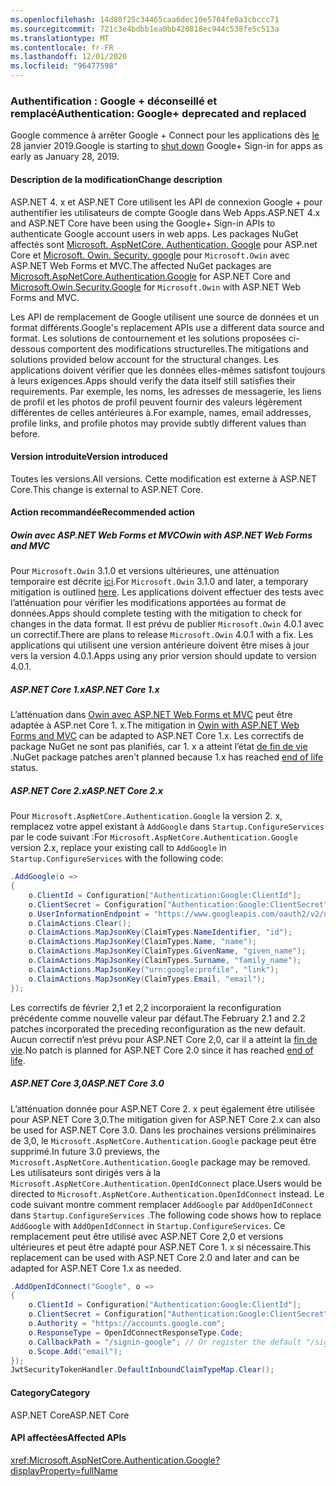 ```yaml
---
ms.openlocfilehash: 14d80f25c34465caa6dec10e5704fe0a3cbccc71
ms.sourcegitcommit: 721c3e4bdbb1ea0bb420818ec944c538fe5c513a
ms.translationtype: MT
ms.contentlocale: fr-FR
ms.lasthandoff: 12/01/2020
ms.locfileid: "96477598"
---
```

### <a name="authentication-google-deprecated-and-replaced"></a><span data-ttu-id="ad9ba-101">Authentification : Google + déconseillé et remplacé</span><span class="sxs-lookup"><span data-stu-id="ad9ba-101">Authentication: Google+ deprecated and replaced</span></span>

<span data-ttu-id="ad9ba-102">Google commence à arrêter Google + Connect pour les applications dès [le](https://developers.google.com/+/api-shutdown) 28 janvier 2019.</span><span class="sxs-lookup"><span data-stu-id="ad9ba-102">Google is starting to [shut down](https://developers.google.com/+/api-shutdown) Google+ Sign-in for apps as early as January 28, 2019.</span></span>

#### <a name="change-description"></a><span data-ttu-id="ad9ba-103">Description de la modification</span><span class="sxs-lookup"><span data-stu-id="ad9ba-103">Change description</span></span>

<span data-ttu-id="ad9ba-104">ASP.NET 4. x et ASP.NET Core utilisent les API de connexion Google + pour authentifier les utilisateurs de compte Google dans Web Apps.</span><span class="sxs-lookup"><span data-stu-id="ad9ba-104">ASP.NET 4.x and ASP.NET Core have been using the Google+ Sign-in APIs to authenticate Google account users in web apps.</span></span> <span data-ttu-id="ad9ba-105">Les packages NuGet affectés sont [Microsoft. AspNetCore. Authentication. Google](https://www.nuget.org/packages/Microsoft.AspNetCore.Authentication.Google/) pour ASP.net Core et [Microsoft. Owin. Security. google](https://www.nuget.org/packages/Microsoft.Owin.Security.Google/) pour `Microsoft.Owin` avec ASP.NET Web Forms et MVC.</span><span class="sxs-lookup"><span data-stu-id="ad9ba-105">The affected NuGet packages are [Microsoft.AspNetCore.Authentication.Google](https://www.nuget.org/packages/Microsoft.AspNetCore.Authentication.Google/) for ASP.NET Core and [Microsoft.Owin.Security.Google](https://www.nuget.org/packages/Microsoft.Owin.Security.Google/) for `Microsoft.Owin` with ASP.NET Web Forms and MVC.</span></span>

<span data-ttu-id="ad9ba-106">Les API de remplacement de Google utilisent une source de données et un format différents.</span><span class="sxs-lookup"><span data-stu-id="ad9ba-106">Google's replacement APIs use a different data source and format.</span></span> <span data-ttu-id="ad9ba-107">Les solutions de contournement et les solutions proposées ci-dessous comportent des modifications structurelles.</span><span class="sxs-lookup"><span data-stu-id="ad9ba-107">The mitigations and solutions provided below account for the structural changes.</span></span> <span data-ttu-id="ad9ba-108">Les applications doivent vérifier que les données elles-mêmes satisfont toujours à leurs exigences.</span><span class="sxs-lookup"><span data-stu-id="ad9ba-108">Apps should verify the data itself still satisfies their requirements.</span></span> <span data-ttu-id="ad9ba-109">Par exemple, les noms, les adresses de messagerie, les liens de profil et les photos de profil peuvent fournir des valeurs légèrement différentes de celles antérieures à.</span><span class="sxs-lookup"><span data-stu-id="ad9ba-109">For example, names, email addresses, profile links, and profile photos may provide subtly different values than before.</span></span>

#### <a name="version-introduced"></a><span data-ttu-id="ad9ba-110">Version introduite</span><span class="sxs-lookup"><span data-stu-id="ad9ba-110">Version introduced</span></span>

<span data-ttu-id="ad9ba-111">Toutes les versions.</span><span class="sxs-lookup"><span data-stu-id="ad9ba-111">All versions.</span></span> <span data-ttu-id="ad9ba-112">Cette modification est externe à ASP.NET Core.</span><span class="sxs-lookup"><span data-stu-id="ad9ba-112">This change is external to ASP.NET Core.</span></span>

#### <a name="recommended-action"></a><span data-ttu-id="ad9ba-113">Action recommandée</span><span class="sxs-lookup"><span data-stu-id="ad9ba-113">Recommended action</span></span>

##### <a name="owin-with-aspnet-web-forms-and-mvc"></a><span data-ttu-id="ad9ba-114">Owin avec ASP.NET Web Forms et MVC</span><span class="sxs-lookup"><span data-stu-id="ad9ba-114">Owin with ASP.NET Web Forms and MVC</span></span>

<span data-ttu-id="ad9ba-115">Pour `Microsoft.Owin` 3.1.0 et versions ultérieures, une atténuation temporaire est décrite [ici](https://github.com/aspnet/AspNetKatana/issues/251#issuecomment-449587635).</span><span class="sxs-lookup"><span data-stu-id="ad9ba-115">For `Microsoft.Owin` 3.1.0 and later, a temporary mitigation is outlined [here](https://github.com/aspnet/AspNetKatana/issues/251#issuecomment-449587635).</span></span> <span data-ttu-id="ad9ba-116">Les applications doivent effectuer des tests avec l’atténuation pour vérifier les modifications apportées au format de données.</span><span class="sxs-lookup"><span data-stu-id="ad9ba-116">Apps should complete testing with the mitigation to check for changes in the data format.</span></span> <span data-ttu-id="ad9ba-117">Il est prévu de publier `Microsoft.Owin` 4.0.1 avec un correctif.</span><span class="sxs-lookup"><span data-stu-id="ad9ba-117">There are plans to release `Microsoft.Owin` 4.0.1 with a fix.</span></span> <span data-ttu-id="ad9ba-118">Les applications qui utilisent une version antérieure doivent être mises à jour vers la version 4.0.1.</span><span class="sxs-lookup"><span data-stu-id="ad9ba-118">Apps using any prior version should update to version 4.0.1.</span></span>

##### <a name="aspnet-core-1x"></a><span data-ttu-id="ad9ba-119">ASP.NET Core 1.x</span><span class="sxs-lookup"><span data-stu-id="ad9ba-119">ASP.NET Core 1.x</span></span>

<span data-ttu-id="ad9ba-120">L’atténuation dans [Owin avec ASP.NET Web Forms et MVC](#owin-with-aspnet-web-forms-and-mvc) peut être adaptée à ASP.net Core 1. x.</span><span class="sxs-lookup"><span data-stu-id="ad9ba-120">The mitigation in [Owin with ASP.NET Web Forms and MVC](#owin-with-aspnet-web-forms-and-mvc) can be adapted to ASP.NET Core 1.x.</span></span> <span data-ttu-id="ad9ba-121">Les correctifs de package NuGet ne sont pas planifiés, car 1. x a atteint l’état [de fin de vie](https://dotnet.microsoft.com/platform/support-policy) .</span><span class="sxs-lookup"><span data-stu-id="ad9ba-121">NuGet package patches aren't planned because 1.x has reached [end of life](https://dotnet.microsoft.com/platform/support-policy) status.</span></span>

##### <a name="aspnet-core-2x"></a><span data-ttu-id="ad9ba-122">ASP.NET Core 2.x</span><span class="sxs-lookup"><span data-stu-id="ad9ba-122">ASP.NET Core 2.x</span></span>

<span data-ttu-id="ad9ba-123">Pour `Microsoft.AspNetCore.Authentication.Google` la version 2. x, remplacez votre appel existant à `AddGoogle` dans `Startup.ConfigureServices` par le code suivant :</span><span class="sxs-lookup"><span data-stu-id="ad9ba-123">For `Microsoft.AspNetCore.Authentication.Google` version 2.x, replace your existing call to `AddGoogle` in `Startup.ConfigureServices` with the following code:</span></span>

```csharp
.AddGoogle(o =>
{
    o.ClientId = Configuration["Authentication:Google:ClientId"];
    o.ClientSecret = Configuration["Authentication:Google:ClientSecret"];
    o.UserInformationEndpoint = "https://www.googleapis.com/oauth2/v2/userinfo";
    o.ClaimActions.Clear();
    o.ClaimActions.MapJsonKey(ClaimTypes.NameIdentifier, "id");
    o.ClaimActions.MapJsonKey(ClaimTypes.Name, "name");
    o.ClaimActions.MapJsonKey(ClaimTypes.GivenName, "given_name");
    o.ClaimActions.MapJsonKey(ClaimTypes.Surname, "family_name");
    o.ClaimActions.MapJsonKey("urn:google:profile", "link");
    o.ClaimActions.MapJsonKey(ClaimTypes.Email, "email");
});
```

<span data-ttu-id="ad9ba-124">Les correctifs de février 2,1 et 2,2 incorporaient la reconfiguration précédente comme nouvelle valeur par défaut.</span><span class="sxs-lookup"><span data-stu-id="ad9ba-124">The February 2.1 and 2.2 patches incorporated the preceding reconfiguration as the new default.</span></span> <span data-ttu-id="ad9ba-125">Aucun correctif n’est prévu pour ASP.NET Core 2,0, car il a atteint la [fin de vie](https://dotnet.microsoft.com/platform/support-policy).</span><span class="sxs-lookup"><span data-stu-id="ad9ba-125">No patch is planned for ASP.NET Core 2.0 since it has reached [end of life](https://dotnet.microsoft.com/platform/support-policy).</span></span>

##### <a name="aspnet-core-30"></a><span data-ttu-id="ad9ba-126">ASP.NET Core 3,0</span><span class="sxs-lookup"><span data-stu-id="ad9ba-126">ASP.NET Core 3.0</span></span>

<span data-ttu-id="ad9ba-127">L’atténuation donnée pour ASP.NET Core 2. x peut également être utilisée pour ASP.NET Core 3,0.</span><span class="sxs-lookup"><span data-stu-id="ad9ba-127">The mitigation given for ASP.NET Core 2.x can also be used for ASP.NET Core 3.0.</span></span> <span data-ttu-id="ad9ba-128">Dans les prochaines versions préliminaires de 3,0, le `Microsoft.AspNetCore.Authentication.Google` package peut être supprimé.</span><span class="sxs-lookup"><span data-stu-id="ad9ba-128">In future 3.0 previews, the `Microsoft.AspNetCore.Authentication.Google` package may be removed.</span></span> <span data-ttu-id="ad9ba-129">Les utilisateurs sont dirigés vers à la `Microsoft.AspNetCore.Authentication.OpenIdConnect` place.</span><span class="sxs-lookup"><span data-stu-id="ad9ba-129">Users would be directed to `Microsoft.AspNetCore.Authentication.OpenIdConnect` instead.</span></span> <span data-ttu-id="ad9ba-130">Le code suivant montre comment remplacer `AddGoogle` par `AddOpenIdConnect` dans `Startup.ConfigureServices` .</span><span class="sxs-lookup"><span data-stu-id="ad9ba-130">The following code shows how to replace `AddGoogle` with `AddOpenIdConnect` in `Startup.ConfigureServices`.</span></span> <span data-ttu-id="ad9ba-131">Ce remplacement peut être utilisé avec ASP.NET Core 2,0 et versions ultérieures et peut être adapté pour ASP.NET Core 1. x si nécessaire.</span><span class="sxs-lookup"><span data-stu-id="ad9ba-131">This replacement can be used with ASP.NET Core 2.0 and later and can be adapted for ASP.NET Core 1.x as needed.</span></span>

```csharp
.AddOpenIdConnect("Google", o =>
{
    o.ClientId = Configuration["Authentication:Google:ClientId"];
    o.ClientSecret = Configuration["Authentication:Google:ClientSecret"];
    o.Authority = "https://accounts.google.com";
    o.ResponseType = OpenIdConnectResponseType.Code;
    o.CallbackPath = "/signin-google"; // Or register the default "/signin-oidc"
    o.Scope.Add("email");
});
JwtSecurityTokenHandler.DefaultInboundClaimTypeMap.Clear();
```

#### <a name="category"></a><span data-ttu-id="ad9ba-132">Category</span><span class="sxs-lookup"><span data-stu-id="ad9ba-132">Category</span></span>

<span data-ttu-id="ad9ba-133">ASP.NET Core</span><span class="sxs-lookup"><span data-stu-id="ad9ba-133">ASP.NET Core</span></span>

#### <a name="affected-apis"></a><span data-ttu-id="ad9ba-134">API affectées</span><span class="sxs-lookup"><span data-stu-id="ad9ba-134">Affected APIs</span></span>

<xref:Microsoft.AspNetCore.Authentication.Google?displayProperty=fullName>

<!-- 

#### Affected APIs

`N:Microsoft.AspNetCore.Authentication.Google`

-->

